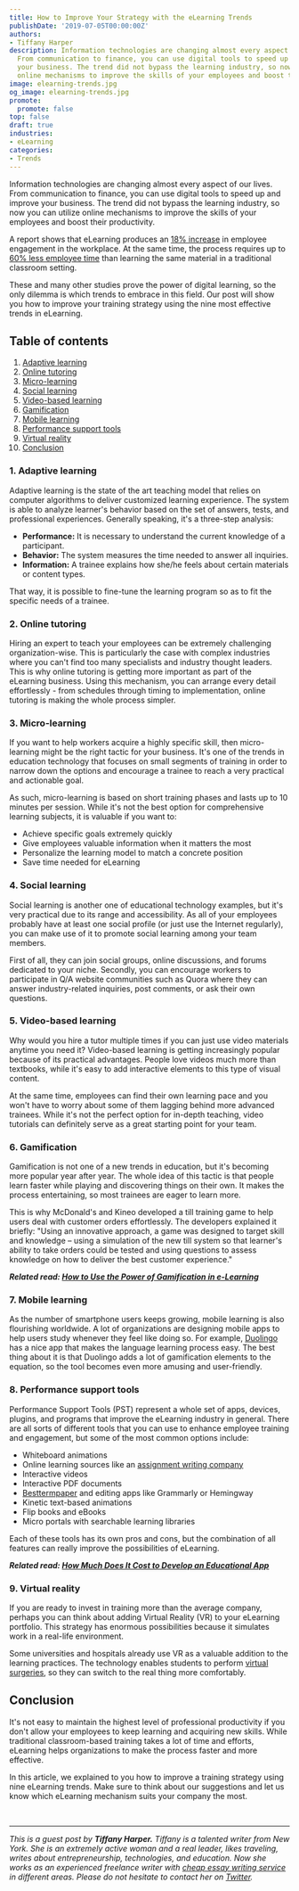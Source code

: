 ```yaml
---
title: How to Improve Your Strategy with the eLearning Trends
publishDate: '2019-07-05T00:00:00Z'
authors:
- Tiffany Harper
description: Information technologies are changing almost every aspect of our lives.
  From communication to finance, you can use digital tools to speed up and improve
  your business. The trend did not bypass the learning industry, so now you can utilize
  online mechanisms to improve the skills of your employees and boost their productivity.
image: elearning-trends.jpg
og_image: elearning-trends.jpg
promote:
  promote: false
top: false
draft: true
industries:
- eLearning
categories:
- Trends
---
```


<script type="application/ld+json">
{
 "@context": "https://schema.org",
 "@type": "Article",
 "author": "Tiffany Harper",
 "name": "Get to Know How to Improve Your Strategy with the eLearning Trends in 2021"
}
</script>
Information technologies are changing almost every aspect of our lives. From communication to finance, you can use digital tools to speed up and improve your business. The trend did not bypass the learning industry, so now you can utilize online mechanisms to improve the skills of your employees and boost their productivity.

A report shows that eLearning produces an <a href="https://blog.capterra.com/10-fascinating-facts-about-modern-elearning/" target="_blank">18% increase</a> in employee engagement in the workplace. At the same time, the process requires up to <a href="https://www.shiftelearning.com/blog/bid/301248/15-facts-and-stats-that-reveal-the-power-of-elearning" target="_blank">60% less employee time</a> than learning the same material in a traditional classroom setting.

These and many other studies prove the power of digital learning, so the only dilemma is which trends to embrace in this field. Our post will show you how to improve your training strategy using the nine most effective trends in eLearning.

<h2>Table of contents</h2>
<ol>
 <li><a href="#adaptive-learning">Adaptive learning</a></li>
 <li><a href="#online-tutoring">Online tutoring</a></li>
 <li><a href="#microlearning">Micro-learning</a></li>
 <li><a href="#social-learning">Social learning</a></li>
 <li><a href="#video-based-learning">Video-based learning</a></li>
 <li><a href="#gamification">Gamification</a></li>
 <li><a href="#mobile-learning">Mobile learning</a></li>
 <li><a href="#pst">Performance support tools</a></li>
 <li><a href="#virtual-reality">Virtual reality</a></li>
 <li><a href="#summary">Conclusion</a></li>
</ol>
<a name="adaptive-learning"></a>

### 1. Adaptive learning

Adaptive learning is the state of the art teaching model that relies on computer algorithms to deliver customized learning experience. The system is able to analyze learner's behavior based on the set of answers, tests, and professional experiences. Generally speaking, it's a three-step analysis:

* **Performance:** It is necessary to understand the current knowledge of a participant.
* **Behavior:** The system measures the time needed to answer all inquiries.
* **Information:** A trainee explains how she/he feels about certain materials or content types.

That way, it is possible to fine-tune the learning program so as to fit the specific needs of a trainee.

<a name="online-tutoring"></a>

### 2. Online tutoring

Hiring an expert to teach your employees can be extremely challenging organization-wise. This is particularly the case with complex industries where you can't find too many specialists and industry thought leaders. This is why online tutoring is getting more important as part of the eLearning business. Using this mechanism, you can arrange every detail effortlessly - from schedules through timing to implementation, online tutoring is making the whole process simpler.<a name="microlearning"></a>

### 3. Micro-learning

If you want to help workers acquire a highly specific skill, then micro-learning might be the right tactic for your business. It's one of the trends in education technology that focuses on small segments of training in order to narrow down the options and encourage a trainee to reach a very practical and actionable goal.

As such, micro-learning is based on short training phases and lasts up to 10 minutes per session. While it's not the best option for comprehensive learning subjects, it is valuable if you want to:

* Achieve specific goals extremely quickly
* Give employees valuable information when it matters the most
* Personalize the learning model to match a concrete position
* Save time needed for eLearning

<a name="social-learning"></a>
### 4. Social learning

Social learning is another one of educational technology examples, but it's very practical due to its range and accessibility. As all of your employees probably have at least one social profile (or just use the Internet regularly), you can make use of it to promote social learning among your team members.

First of all, they can join social groups, online discussions, and forums dedicated to your niche. Secondly, you can encourage workers to participate in Q/A website communities such as Quora where they can answer industry-related inquiries, post comments, or ask their own questions. <a name="video-based-learning"></a>

### 5. Video-based learning

Why would you hire a tutor multiple times if you can just use video materials anytime you need it? Video-based learning is getting increasingly popular because of its practical advantages. People love videos much more than textbooks, while it's easy to add interactive elements to this type of visual content.

At the same time, employees can find their own learning pace and you won't have to worry about some of them lagging behind more advanced trainees. While it's not the perfect option for in-depth teaching, video tutorials can definitely serve as a great starting point for your team.<a name="gamification"></a>

### 6. Gamification

Gamification is not one of a new trends in education, but it's becoming more popular year after year. The whole idea of this tactic is that people learn faster while playing and discovering things on their own. It makes the process entertaining, so most trainees are eager to learn more.

This is why McDonald's and Kineo developed a till training game to help users deal with customer orders effortlessly. The developers explained it briefly: "Using an innovative approach, a game was designed to target skill and knowledge – using a simulation of the new till system so that learner's ability to take orders could be tested and using questions to assess knowledge on how to deliver the best customer experience."

***Related read: [How to Use the Power of Gamification in e-Learning](https://anadea.info/blog/gamification-in-e-learning)*** <a name="mobile-learning"></a>

### 7. Mobile learning

As the number of smartphone users keeps growing, mobile learning is also flourishing worldwide. A lot of organizations are designing mobile apps to help users study whenever they feel like doing so. For example, <a href="https://www.duolingo.com/" target="_blank">Duolingo</a> has a nice app that makes the language learning process easy. The best thing about it is that Duolingo adds a lot of gamification elements to the equation, so the tool becomes even more amusing and user-friendly.<a name="pst"></a>

### 8. Performance support tools

Performance Support Tools (PST) represent a whole set of apps, devices, plugins, and programs that improve the eLearning industry in general. There are all sorts of different tools that you can use to enhance employee training and engagement, but some of the most common options include:

* Whiteboard animations
* Online learning sources like an <a href="https://www.assignmentholic.co.uk/" target="_blank">assignment writing company</a>
* Interactive videos
* Interactive PDF documents
* <a href="https://www.besttermpaper.com/" target="_blank">Besttermpaper</a> and editing apps like Grammarly or Hemingway
* Kinetic text-based animations
* Flip books and eBooks
* Micro portals with searchable learning libraries

Each of these tools has its own pros and cons, but the combination of all features can really improve the possibilities of eLearning.

***Related read: [How Much Does It Cost to Develop an Educational App](https://anadea.info/guides/educational-app-development-cost)*** <a name="virtual-reality"></a>

### 9. Virtual reality

If you are ready to invest in training more than the average company, perhaps you can think about adding Virtual Reality (VR) to your eLearning portfolio. This strategy has enormous possibilities because it simulates work in a real-life environment.

Some universities and hospitals already use VR as a valuable addition to the learning practices. The technology enables students to perform <a href="https://www.youtube.com/watch?v=sOOwaCvJjzc" target="_blank">virtual surgeries</a>, so they can switch to the real thing more comfortably.<a name="summary"></a>

## Conclusion

It's not easy to maintain the highest level of professional productivity if you don't allow your employees to keep learning and acquiring new skills. While traditional classroom-based training takes a lot of time and efforts, eLearning helps organizations to make the process faster and more effective.

In this article, we explained to you how to improve a training strategy using nine eLearning trends. Make sure to think about our suggestions and let us know which eLearning mechanism suits your company the most.


<br />

---
*This is a guest post by **Tiffany Harper.** Tiffany is a talented writer from New York. She is an extremely active woman and a real leader, likes traveling, writes about entrepreneurship, technologies, and education. Now she works as an experienced freelance writer with <a href="https://bidforwriting.com/" target="_blank">cheap essay writing service</a> in different areas. Please do not hesitate to contact her on <a href="https://twitter.com/harper_tiffany" target="_blank">Twitter</a>.*
